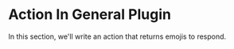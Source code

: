 # Action In General Plugin

In this section, we'll write an action that returns emojis to respond.


